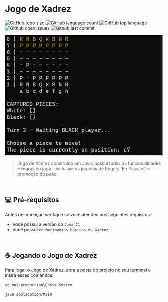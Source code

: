 # Jogo de Xadrez

<!---Esses são exemplos. Veja https://shields.io para outras pessoas ou para personalizar este conjunto de escudos. Você pode querer incluir dependências, status do projeto e informações de licença aqui--->

![GitHub repo size](https://img.shields.io/github/repo-size/liviafausto/Chess-System?style=for-the-badge)
![GitHub language count](https://img.shields.io/github/languages/count/liviafausto/Chess-System?style=for-the-badge)
![GitHub top language](https://img.shields.io/github/languages/top/liviafausto/Chess-System?style=for-the-badge)
![Github open issues](https://img.shields.io/github/issues/liviafausto/Chess-System?style=for-the-badge)
![Github last commit](https://img.shields.io/github/last-commit/liviafausto/Chess-System?style=for-the-badge)

<img src="img/capa.png" alt="exemplo imagem">

> Jogo de Xadrez construído em Java; possui todas as funcionalidades e regras do jogo - inclusive as jogadas de Roque, 'En Passant' e promoção do peão. 

<br>

## 💻 Pré-requisitos

Antes de começar, verifique se você atendeu aos seguintes requisitos:
* Você possui a versão do `Java 11`
* Você possui `conhecimentos básicos de Xadrez`

<br>

## ☕ Jogando o Jogo de Xadrez

Para jogar o Jogo de Xadrez, abra a pasta do projeto no seu terminal e insira esses comandos:

```
cd out\production\Chess-System
```

```
java application/Main
```
